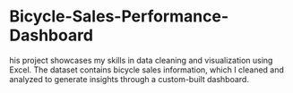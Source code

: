 # Bicycle-Sales-Performance-Dashboard
his project showcases my skills in data cleaning and visualization using Excel. The dataset contains bicycle sales information, which I cleaned and analyzed to generate insights through a custom-built dashboard.
